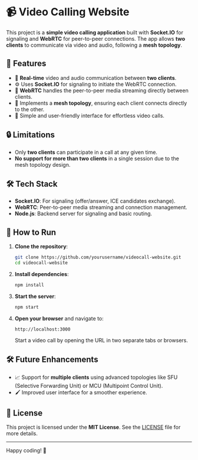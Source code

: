# 📹 Video Calling Website

This project is a **simple video calling application** built with **Socket.IO** for signaling and **WebRTC** for peer-to-peer connections. The app allows **two clients** to communicate via video and audio, following a **mesh topology**.

## 🚀 Features

- 🔄 **Real-time** video and audio communication between **two clients**.
- ⚙️ Uses **Socket.IO** for signaling to initiate the WebRTC connection.
- 🔗 **WebRTC** handles the peer-to-peer media streaming directly between clients.
- 🧩 Implements a **mesh topology**, ensuring each client connects directly to the other.
- 🎨 Simple and user-friendly interface for effortless video calls.

## 🔒 Limitations

- Only **two clients** can participate in a call at any given time.
- **No support for more than two clients** in a single session due to the mesh topology design.

## 🛠️ Tech Stack

- **Socket.IO**: For signaling (offer/answer, ICE candidates exchange).
- **WebRTC**: Peer-to-peer media streaming and connection management.
- **Node.js**: Backend server for signaling and basic routing.

## 📝 How to Run

1. **Clone the repository**:
    ```bash
    git clone https://github.com/yourusername/videocall-website.git
    cd videocall-website
    ```

2. **Install dependencies**:
    ```bash
    npm install
    ```

3. **Start the server**:
    ```bash
    npm start
    ```

4. **Open your browser** and navigate to:
    ```
    http://localhost:3000
    ```
   Start a video call by opening the URL in two separate tabs or browsers.

## 🛠️ Future Enhancements

- 📈 Support for **multiple clients** using advanced topologies like SFU (Selective Forwarding Unit) or MCU (Multipoint Control Unit).
- 🖌️ Improved user interface for a smoother experience.

## 📄 License

This project is licensed under the **MIT License**. See the [LICENSE](LICENSE) file for more details.

---

Happy coding! 🎉
